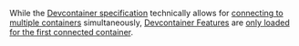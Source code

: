 While the [Devcontainer specification](https://containers.dev/implementors/spec/)
technically allows for
[connecting to multiple containers](https://code.visualstudio.com/remote/advancedcontainers/connect-multiple-containers) simultaneously,
[Devcontainer Features](https://containers.dev/implementors/features/) are
[only loaded for the first connected container](https://github.com/microsoft/vscode-remote-release/issues/8744).
